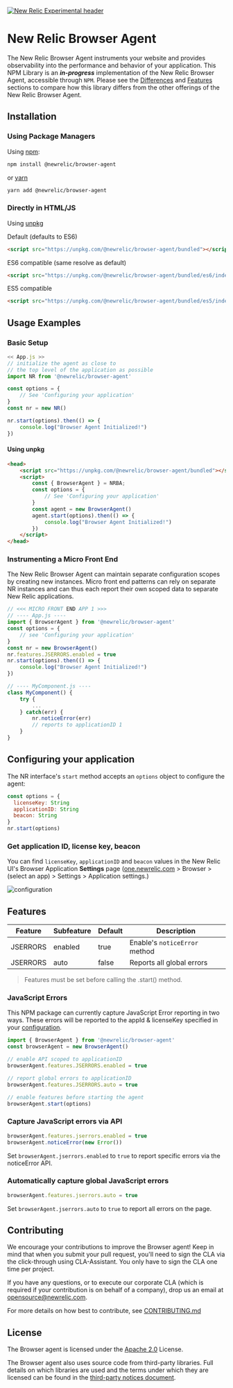 [![New Relic Experimental header](https://github.com/newrelic/opensource-website/raw/master/src/images/categories/Experimental.png)](https://opensource.newrelic.com/oss-category/#new-relic-experimental)

# New Relic Browser Agent

The New Relic Browser Agent instruments your website and provides observability into the performance and behavior of your application. This NPM Library is an ***in-progress*** implementation of the New Relic Browser Agent, accessible through `NPM`. Please see the [Differences](#differences) and [Features](#features) sections to compare how this library differs from the other offerings of the New Relic Browser Agent.

## Installation

### Using Package Managers

Using [npm](https://npmjs.org):

```bash
npm install @newrelic/browser-agent
```

or [yarn](https://yarnpkg.com/)

```bash
yarn add @newrelic/browser-agent
```

### Directly in HTML/JS

Using [unpkg](https://unpkg.com/)

Default (defaults to ES6)

```html
<script src="https://unpkg.com/@newrelic/browser-agent/bundled"></script>
```

ES6 compatible (same resolve as default)

```html
<script src="https://unpkg.com/@newrelic/browser-agent/bundled/es6/index.js"></script>
```

ES5 compatible

```html
<script src="https://unpkg.com/@newrelic/browser-agent/bundled/es5/index.js"></script>
```


## Usage Examples

### Basic Setup

```javascript
<< App.js >>
// initialize the agent as close to 
// the top level of the application as possible
import NR from '@newrelic/browser-agent'

const options = {
    // See 'Configuring your application'
}
const nr = new NR()

nr.start(options).then(() => {
    console.log("Browser Agent Initialized!")
})
```

#### Using unpkg

```html
<head>
    <script src="https://unpkg.com/@newrelic/browser-agent/bundled"></script>
    <script>
        const { BrowserAgent } = NRBA;
        const options = {
            // See 'Configuring your application'
        }
        const agent = new BrowserAgent()
        agent.start(options).then(() => {
            console.log("Browser Agent Initialized!")
        })
    </script>
</head>
```

### Instrumenting a Micro Front End

The New Relic Browser Agent can maintain separate configuration scopes by creating new instances. Micro front end patterns can rely on separate NR instances and can thus each report their own scoped data to separate New Relic applications.

```javascript
// <<< MICRO FRONT END APP 1 >>>
// ---- App.js ----
import { BrowserAgent } from '@newrelic/browser-agent'
const options = {
    // see 'Configuring your application'
}
const nr = new BrowserAgent() 
nr.features.JSERRORS.enabled = true
nr.start(options).then(() => {
    console.log("Browser Agent Initialized!")
})

// ---- MyComponent.js ----
class MyComponent() {
    try {
        ...
    } catch(err) {
        nr.noticeError(err)
        // reports to applicationID 1
    }
}
```

## Configuring your application

The NR interface's `start` method accepts an `options` object to configure the agent:

```js
const options = {
  licenseKey: String
  applicationID: String
  beacon: String
}
nr.start(options)
```

### Get application ID, license key, beacon

You can find `licenseKey`, `applicationID` and `beacon` values in the New Relic UI's Browser Application **Settings** page ([one.newrelic.com](https://one.newrelic.com) > Browser > (select an app) > Settings > Application settings.)

![configuration](https://user-images.githubusercontent.com/4779220/169617807-110f3938-8af9-4aa8-b651-7712589b0792.jpg)

## Features

|Feature|Subfeature|Default|Description|
|-|-|-|-|
|JSERRORS|enabled |true|Enable's `noticeError` method|
|JSERRORS|auto |false|Reports all global errors |

> Features must be set before calling the .start() method.

### JavaScript Errors

This NPM package can currently capture JavaScript Error reporting in two ways. These errors will be reported to the appId & licenseKey specified in your [configuration](#configuring-your-application).

```js
import { BrowserAgent } from '@newrelic/browser-agent'
const browserAgent = new BrowserAgent()

// enable API scoped to applicationID
browserAgent.features.JSERRORS.enabled = true

// report global errors to applicationID
browserAgent.features.JSERRORS.auto = true

// enable features before starting the agent
browserAgent.start(options)
```

### Capture JavaScript errors via API

```javascript
browserAgent.features.jserrors.enabled = true
browserAgent.noticeError(new Error())
```

Set `browserAgent.jserrors.enabled` to `true` to report specific errors via the noticeError API.

### Automatically capture global JavaScript errors

```javascript
browserAgent.features.jserrors.auto = true
```

Set `browserAgent.jserrors.auto` to `true` to report all errors on the page.

## Contributing

We encourage your contributions to improve the Browser agent! Keep in mind that when you submit your pull request, you'll need to sign the CLA via the click-through using CLA-Assistant. You only have to sign the CLA one time per project.

If you have any questions, or to execute our corporate CLA (which is required if your contribution is on behalf of a company), drop us an email at opensource@newrelic.com.

For more details on how best to contribute, see [CONTRIBUTING.md](CONTRIBUTING.md)

## License

The Browser agent is licensed under the [Apache 2.0](http://apache.org/licenses/LICENSE-2.0.txt) License.

The Browser agent also uses source code from third-party libraries. Full details on which libraries are used and the terms under which they are licensed can be found in the [third-party notices document](THIRD_PARTY_NOTICES.md).
